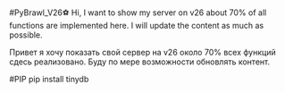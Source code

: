 #PyBrawl_V26⚽
Hi, I want to show my server on v26 about 70% of all functions are implemented here. I will update the content as much as possible.


Привет я хочу показать свой сервер на v26 около 70% всех функций сдесь реализовано. Буду по мере возможности обновлять контент.

#PIP
pip install tinydb